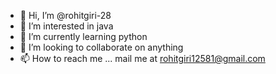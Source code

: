 - 👋 Hi, I’m @rohitgiri-28
- 👀 I’m interested in java
- 🌱 I’m currently learning python
- 💞️ I’m looking to collaborate on anything
- 📫 How to reach me ... mail me at rohitgiri12581@gmail.com

